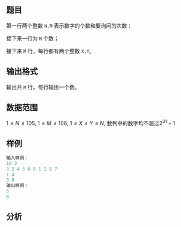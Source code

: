 ## 题目
第一行两个整数 `N,M` 表示数字的个数和要询问的次数；

接下来一行为 `N` 个数；

接下来 `M` 行，每行都有两个整数 `X,Y`。

## 输出格式
输出共 `M` 行，每行输出一个数。

## 数据范围
$1≤N≤105,$
$1≤M≤106,$
$1≤X≤Y≤N,$
数列中的数字均不超过$2^{31}−1$

## 样例
```c++
输入样例：
10 2
3 2 4 5 6 8 1 2 9 7
1 4
3 8
输出样例：
5
8
```

## 分析